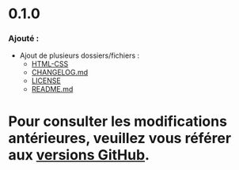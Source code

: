 <div id="changelog">
    <h1 id="changelog-title">0.1.0</h1>
    <h3 id="changelog-added">Ajouté :</h3>
    <div id="changelog-added-body">
        <ul>
            <li>Ajout de plusieurs dossiers/fichiers :
                <ul>
                    <li>
                        <a href="./HTML-CSS">HTML-CSS</a>
                    </li>
                    <li>
                        <a href="./CHANGELOG.md">CHANGELOG.md</a>
                    </li>
                    <li>
                        <a href="./LICENSE">LICENSE</a>
                    </li>
                    <li>
                        <a href="./README.md">README.md</a>
                    </li>
                </ul>
            </li>
        </ul>
    </div>
    <h1 id="changelog-old">Pour consulter les modifications antérieures, veuillez vous référer aux <a id="changelog-old-link" href="https://github.com/BTSSIO-PERGAUD/SIO1_2024_AMAND/releases">versions GitHub</a>.</h1>
</div>